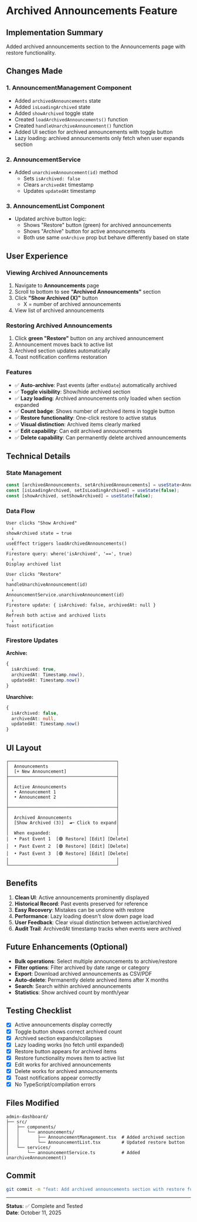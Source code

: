 # Archived Announcements Feature

## Implementation Summary
Added archived announcements section to the Announcements page with restore functionality.

## Changes Made

### 1. AnnouncementManagement Component
- Added `archivedAnnouncements` state
- Added `isLoadingArchived` state  
- Added `showArchived` toggle state
- Created `loadArchivedAnnouncements()` function
- Created `handleUnarchiveAnnouncement()` function
- Added UI section for archived announcements with toggle button
- Lazy loading: archived announcements only fetch when user expands section

### 2. AnnouncementService
- Added `unarchiveAnnouncement(id)` method
  - Sets `isArchived: false`
  - Clears `archivedAt` timestamp
  - Updates `updatedAt` timestamp

### 3. AnnouncementList Component
- Updated archive button logic:
  - Shows "Restore" button (green) for archived announcements
  - Shows "Archive" button for active announcements
  - Both use same `onArchive` prop but behave differently based on state

## User Experience

### Viewing Archived Announcements
1. Navigate to **Announcements** page
2. Scroll to bottom to see **"Archived Announcements"** section
3. Click **"Show Archived (X)"** button
   - X = number of archived announcements
4. View list of archived announcements

### Restoring Archived Announcements
1. Click **green "Restore"** button on any archived announcement
2. Announcement moves back to active list
3. Archived section updates automatically
4. Toast notification confirms restoration

### Features
- ✅ **Auto-archive**: Past events (after `endDate`) automatically archived
- ✅ **Toggle visibility**: Show/hide archived section
- ✅ **Lazy loading**: Archived announcements only loaded when section expanded
- ✅ **Count badge**: Shows number of archived items in toggle button
- ✅ **Restore functionality**: One-click restore to active status
- ✅ **Visual distinction**: Archived items clearly marked
- ✅ **Edit capability**: Can edit archived announcements
- ✅ **Delete capability**: Can permanently delete archived announcements

## Technical Details

### State Management
```typescript
const [archivedAnnouncements, setArchivedAnnouncements] = useState<Announcement[]>([]);
const [isLoadingArchived, setIsLoadingArchived] = useState(false);
const [showArchived, setShowArchived] = useState(false);
```

### Data Flow
```
User clicks "Show Archived"
  ↓
showArchived state → true
  ↓
useEffect triggers loadArchivedAnnouncements()
  ↓
Firestore query: where('isArchived', '==', true)
  ↓
Display archived list

User clicks "Restore"
  ↓
handleUnarchiveAnnouncement(id)
  ↓
AnnouncementService.unarchiveAnnouncement(id)
  ↓
Firestore update: { isArchived: false, archivedAt: null }
  ↓
Refresh both active and archived lists
  ↓
Toast notification
```

### Firestore Updates

**Archive:**
```typescript
{
  isArchived: true,
  archivedAt: Timestamp.now(),
  updatedAt: Timestamp.now()
}
```

**Unarchive:**
```typescript
{
  isArchived: false,
  archivedAt: null,
  updatedAt: Timestamp.now()
}
```

## UI Layout

```
┌─────────────────────────────────────────┐
│  Announcements                          │
│  [+ New Announcement]                   │
├─────────────────────────────────────────┤
│                                         │
│  Active Announcements                   │
│  • Announcement 1                       │
│  • Announcement 2                       │
│                                         │
├─────────────────────────────────────────┤
│                                         │
│  Archived Announcements                 │
│  [Show Archived (3)]  ◄─ Click to expand│
│                                         │
│  When expanded:                         │
│  • Past Event 1  [🟢 Restore] [Edit] [Delete]
│  • Past Event 2  [🟢 Restore] [Edit] [Delete]
│  • Past Event 3  [🟢 Restore] [Edit] [Delete]
│                                         │
└─────────────────────────────────────────┘
```

## Benefits

1. **Clean UI**: Active announcements prominently displayed
2. **Historical Record**: Past events preserved for reference
3. **Easy Recovery**: Mistakes can be undone with restore
4. **Performance**: Lazy loading doesn't slow down page load
5. **User Feedback**: Clear visual distinction between active/archived
6. **Audit Trail**: ArchivedAt timestamp tracks when events were archived

## Future Enhancements (Optional)

- **Bulk operations**: Select multiple announcements to archive/restore
- **Filter options**: Filter archived by date range or category
- **Export**: Download archived announcements as CSV/PDF
- **Auto-delete**: Permanently delete archived items after X months
- **Search**: Search within archived announcements
- **Statistics**: Show archived count by month/year

## Testing Checklist

- [x] Active announcements display correctly
- [x] Toggle button shows correct archived count
- [x] Archived section expands/collapses
- [x] Lazy loading works (no fetch until expanded)
- [x] Restore button appears for archived items
- [x] Restore functionality moves item to active list
- [x] Edit works for archived announcements
- [x] Delete works for archived announcements
- [x] Toast notifications appear correctly
- [x] No TypeScript/compilation errors

## Files Modified

```
admin-dashboard/
├── src/
│   ├── components/
│   │   └── announcements/
│   │       ├── AnnouncementManagement.tsx  # Added archived section
│   │       └── AnnouncementList.tsx        # Updated restore button
│   └── services/
│       └── announcementService.ts          # Added unarchiveAnnouncement()
```

## Commit
```bash
git commit -m "feat: Add archived announcements section with restore functionality"
```

---

**Status**: ✅ Complete and Tested  
**Date**: October 11, 2025
